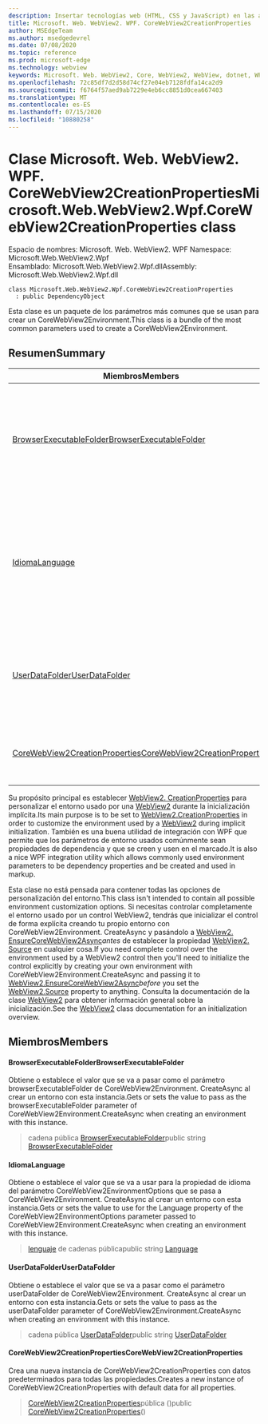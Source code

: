 ```yaml
---
description: Insertar tecnologías web (HTML, CSS y JavaScript) en las aplicaciones nativas con el control Microsoft Edge WebView2
title: Microsoft. Web. WebView2. WPF. CoreWebView2CreationProperties
author: MSEdgeTeam
ms.author: msedgedevrel
ms.date: 07/08/2020
ms.topic: reference
ms.prod: microsoft-edge
ms.technology: webview
keywords: Microsoft. Web. WebView2, Core, WebView2, WebView, dotnet, WPF, WinForms, App, Edge, CoreWebView2, CoreWebView2Controller, control de explorador, Edge HTML, Microsoft. Web. WebView2. WPF. CoreWebView2CreationProperties
ms.openlocfilehash: 72c85df7d2d58d74cf27e04eb7128fdfa14ca2d9
ms.sourcegitcommit: f6764f57aed9ab7229e4eb6cc8851d0cea667403
ms.translationtype: MT
ms.contentlocale: es-ES
ms.lasthandoff: 07/15/2020
ms.locfileid: "10880258"
---
```

# <span data-ttu-id="61639-104">Clase Microsoft. Web. WebView2. WPF. CoreWebView2CreationProperties</span><span class="sxs-lookup"><span data-stu-id="61639-104">Microsoft.Web.WebView2.Wpf.CoreWebView2CreationProperties class</span></span> 

<span data-ttu-id="61639-105">Espacio de nombres: Microsoft. Web. WebView2. WPF </span><span class="sxs-lookup"><span data-stu-id="61639-105">Namespace: Microsoft.Web.WebView2.Wpf</span></span>\
<span data-ttu-id="61639-106">Ensamblado: Microsoft.Web.WebView2.Wpf.dll</span><span class="sxs-lookup"><span data-stu-id="61639-106">Assembly: Microsoft.Web.WebView2.Wpf.dll</span></span>

```
class Microsoft.Web.WebView2.Wpf.CoreWebView2CreationProperties
  : public DependencyObject
```

<span data-ttu-id="61639-107">Esta clase es un paquete de los parámetros más comunes que se usan para crear un CoreWebView2Environment.</span><span class="sxs-lookup"><span data-stu-id="61639-107">This class is a bundle of the most common parameters used to create a CoreWebView2Environment.</span></span>

## <span data-ttu-id="61639-108">Resumen</span><span class="sxs-lookup"><span data-stu-id="61639-108">Summary</span></span>

 <span data-ttu-id="61639-109">Miembros</span><span class="sxs-lookup"><span data-stu-id="61639-109">Members</span></span>                        | <span data-ttu-id="61639-110">Descripciones</span><span class="sxs-lookup"><span data-stu-id="61639-110">Descriptions</span></span>
--------------------------------|---------------------------------------------
[<span data-ttu-id="61639-111">BrowserExecutableFolder</span><span class="sxs-lookup"><span data-stu-id="61639-111">BrowserExecutableFolder</span></span>](#browserexecutablefolder) | <span data-ttu-id="61639-112">Obtiene o establece el valor que se va a pasar como el parámetro browserExecutableFolder de CoreWebView2Environment. CreateAsync al crear un entorno con esta instancia.</span><span class="sxs-lookup"><span data-stu-id="61639-112">Gets or sets the value to pass as the browserExecutableFolder parameter of CoreWebView2Environment.CreateAsync when creating an environment with this instance.</span></span>
[<span data-ttu-id="61639-113">Idioma</span><span class="sxs-lookup"><span data-stu-id="61639-113">Language</span></span>](#language) | <span data-ttu-id="61639-114">Obtiene o establece el valor que se va a usar para la propiedad de idioma del parámetro CoreWebView2EnvironmentOptions que se pasa a CoreWebView2Environment. CreateAsync al crear un entorno con esta instancia.</span><span class="sxs-lookup"><span data-stu-id="61639-114">Gets or sets the value to use for the Language property of the CoreWebView2EnvironmentOptions parameter passed to CoreWebView2Environment.CreateAsync when creating an environment with this instance.</span></span>
[<span data-ttu-id="61639-115">UserDataFolder</span><span class="sxs-lookup"><span data-stu-id="61639-115">UserDataFolder</span></span>](#userdatafolder) | <span data-ttu-id="61639-116">Obtiene o establece el valor que se va a pasar como el parámetro userDataFolder de CoreWebView2Environment. CreateAsync al crear un entorno con esta instancia.</span><span class="sxs-lookup"><span data-stu-id="61639-116">Gets or sets the value to pass as the userDataFolder parameter of CoreWebView2Environment.CreateAsync when creating an environment with this instance.</span></span>
[<span data-ttu-id="61639-117">CoreWebView2CreationProperties</span><span class="sxs-lookup"><span data-stu-id="61639-117">CoreWebView2CreationProperties</span></span>](#corewebview2creationproperties) | <span data-ttu-id="61639-118">Crea una nueva instancia de CoreWebView2CreationProperties con datos predeterminados para todas las propiedades.</span><span class="sxs-lookup"><span data-stu-id="61639-118">Creates a new instance of CoreWebView2CreationProperties with default data for all properties.</span></span>

<span data-ttu-id="61639-119">Su propósito principal es establecer [WebView2. CreationProperties](microsoft-web-webview2-wpf-webview2.md) para personalizar el entorno usado por una [WebView2](microsoft-web-webview2-wpf-webview2.md) durante la inicialización implícita.</span><span class="sxs-lookup"><span data-stu-id="61639-119">Its main purpose is to be set to [WebView2.CreationProperties](microsoft-web-webview2-wpf-webview2.md) in order to customize the environment used by a [WebView2](microsoft-web-webview2-wpf-webview2.md) during implicit initialization.</span></span> <span data-ttu-id="61639-120">También es una buena utilidad de integración con WPF que permite que los parámetros de entorno usados comúnmente sean propiedades de dependencia y que se creen y usen en el marcado.</span><span class="sxs-lookup"><span data-stu-id="61639-120">It is also a nice WPF integration utility which allows commonly used environment parameters to be dependency properties and be created and used in markup.</span></span>

<span data-ttu-id="61639-121">Esta clase no está pensada para contener todas las opciones de personalización del entorno.</span><span class="sxs-lookup"><span data-stu-id="61639-121">This class isn't intended to contain all possible environment customization options.</span></span> <span data-ttu-id="61639-122">Si necesitas controlar completamente el entorno usado por un control WebView2, tendrás que inicializar el control de forma explícita creando tu propio entorno con CoreWebView2Environment. CreateAsync y pasándolo a [WebView2. EnsureCoreWebView2Async](microsoft-web-webview2-wpf-webview2.md)*antes* de establecer la propiedad [WebView2. Source](microsoft-web-webview2-wpf-webview2.md) en cualquier cosa.</span><span class="sxs-lookup"><span data-stu-id="61639-122">If you need complete control over the environment used by a WebView2 control then you'll need to initialize the control explicitly by creating your own environment with CoreWebView2Environment.CreateAsync and passing it to [WebView2.EnsureCoreWebView2Async](microsoft-web-webview2-wpf-webview2.md)*before* you set the [WebView2.Source](microsoft-web-webview2-wpf-webview2.md) property to anything.</span></span> <span data-ttu-id="61639-123">Consulta la documentación de la clase [WebView2](microsoft-web-webview2-wpf-webview2.md) para obtener información general sobre la inicialización.</span><span class="sxs-lookup"><span data-stu-id="61639-123">See the [WebView2](microsoft-web-webview2-wpf-webview2.md) class documentation for an initialization overview.</span></span>

## <span data-ttu-id="61639-124">Miembros</span><span class="sxs-lookup"><span data-stu-id="61639-124">Members</span></span>

#### <span data-ttu-id="61639-125">BrowserExecutableFolder</span><span class="sxs-lookup"><span data-stu-id="61639-125">BrowserExecutableFolder</span></span> 

<span data-ttu-id="61639-126">Obtiene o establece el valor que se va a pasar como el parámetro browserExecutableFolder de CoreWebView2Environment. CreateAsync al crear un entorno con esta instancia.</span><span class="sxs-lookup"><span data-stu-id="61639-126">Gets or sets the value to pass as the browserExecutableFolder parameter of CoreWebView2Environment.CreateAsync when creating an environment with this instance.</span></span>

> <span data-ttu-id="61639-127">cadena pública [BrowserExecutableFolder](#browserexecutablefolder)</span><span class="sxs-lookup"><span data-stu-id="61639-127">public string [BrowserExecutableFolder](#browserexecutablefolder)</span></span>

#### <span data-ttu-id="61639-128">Idioma</span><span class="sxs-lookup"><span data-stu-id="61639-128">Language</span></span> 

<span data-ttu-id="61639-129">Obtiene o establece el valor que se va a usar para la propiedad de idioma del parámetro CoreWebView2EnvironmentOptions que se pasa a CoreWebView2Environment. CreateAsync al crear un entorno con esta instancia.</span><span class="sxs-lookup"><span data-stu-id="61639-129">Gets or sets the value to use for the Language property of the CoreWebView2EnvironmentOptions parameter passed to CoreWebView2Environment.CreateAsync when creating an environment with this instance.</span></span>

> <span data-ttu-id="61639-130">[lenguaje](#language) de cadenas pública</span><span class="sxs-lookup"><span data-stu-id="61639-130">public string [Language](#language)</span></span>

#### <span data-ttu-id="61639-131">UserDataFolder</span><span class="sxs-lookup"><span data-stu-id="61639-131">UserDataFolder</span></span> 

<span data-ttu-id="61639-132">Obtiene o establece el valor que se va a pasar como el parámetro userDataFolder de CoreWebView2Environment. CreateAsync al crear un entorno con esta instancia.</span><span class="sxs-lookup"><span data-stu-id="61639-132">Gets or sets the value to pass as the userDataFolder parameter of CoreWebView2Environment.CreateAsync when creating an environment with this instance.</span></span>

> <span data-ttu-id="61639-133">cadena pública [UserDataFolder](#userdatafolder)</span><span class="sxs-lookup"><span data-stu-id="61639-133">public string [UserDataFolder](#userdatafolder)</span></span>

#### <span data-ttu-id="61639-134">CoreWebView2CreationProperties</span><span class="sxs-lookup"><span data-stu-id="61639-134">CoreWebView2CreationProperties</span></span> 

<span data-ttu-id="61639-135">Crea una nueva instancia de CoreWebView2CreationProperties con datos predeterminados para todas las propiedades.</span><span class="sxs-lookup"><span data-stu-id="61639-135">Creates a new instance of CoreWebView2CreationProperties with default data for all properties.</span></span>

> <span data-ttu-id="61639-136">[CoreWebView2CreationProperties](#corewebview2creationproperties)pública ()</span><span class="sxs-lookup"><span data-stu-id="61639-136">public  [CoreWebView2CreationProperties](#corewebview2creationproperties)()</span></span>

